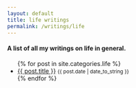 ```yaml
---
layout: default
title: life writings
permalink: /writings/life
---
```


#### A list of all my writings on life in general. 

<ul>
  {% for post in site.categories.life %}
    <li>
    	<a href="{{ post.url }}">{{ post.title }}</a> <small>{{ post.date | date_to_string }}</small>
    </li>
  {% endfor %}
</ul>
